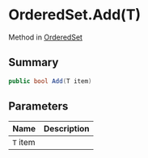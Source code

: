# OrderedSet.Add(T)

Method in [OrderedSet](/api/csharp/yarn.compiler.upgrader.orderedset.md)

## Summary



```csharp
public bool Add(T item)
```

## Parameters

|Name|Description|
|:---|:---|
|`T` item||

